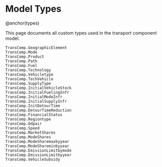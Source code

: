 # Model Types
@anchor(types)

This page documents all custom types used in the transport component model.

```@docs
TransComp.GeographicElement
TransComp.Mode
TransComp.Product
TransComp.Path
TransComp.Fuel
TransComp.Technology
TransComp.Vehicletype
TransComp.TechVehicle
TransComp.SupplyType
TransComp.InitialVehicleStock
TransComp.InitialFuelingInfr
TransComp.InitialModeInfr
TransComp.InitialSupplyInfr
TransComp.InitDetourTime
TransComp.DetourTimeReduction
TransComp.FinancialStatus
TransComp.Regiontype
TransComp.Odpair
TransComp.Speed
TransComp.MarketShares
TransComp.ModeShares
TransComp.ModeSharemaxbyyear
TransComp.ModeShareminbyyear
TransComp.EmissionLimitbymode
TransComp.EmissionLimitbyyear
TransComp.VehicleSubsidy
```
